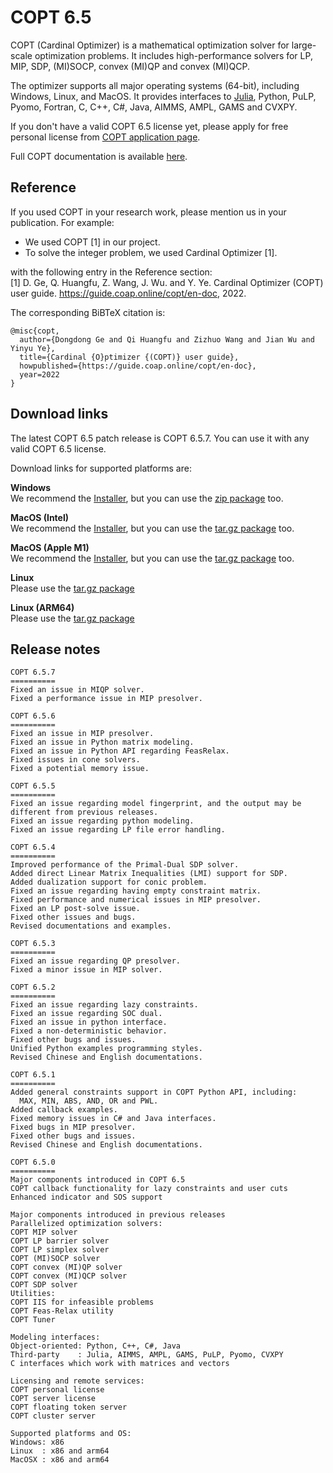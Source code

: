 # COPT 6.5

COPT (Cardinal Optimizer) is a mathematical optimization solver for large-scale optimization problems.
It includes high-performance solvers for LP, MIP, SDP, (MI)SOCP, convex (MI)QP and convex (MI)QCP.

The optimizer supports all major operating systems (64-bit), including Windows, Linux, and MacOS.
It provides interfaces to [Julia](https://github.com/COPT-Public/COPT.jl), Python, PuLP, Pyomo, Fortran, C, C++, C#, Java, AIMMS, AMPL, GAMS and CVXPY.

If you don't have a valid COPT 6.5 license yet,
please apply for free personal license from [COPT application page](https://www.shanshu.ai/copt).

Full COPT documentation is available [here](https://guide.coap.online/copt/en-doc/index.html).

## Reference
If you used COPT in your research work, please mention us in your publication. For example:
  - We used COPT [1] in our project.
  - To solve the integer problem, we used Cardinal Optimizer [1].

with the following entry in the Reference section:<br>
[1] D. Ge, Q. Huangfu, Z. Wang, J. Wu. and Y. Ye. Cardinal Optimizer (COPT) user guide. https://guide.coap.online/copt/en-doc, 2022.

The corresponding BiBTeX citation is:
```
@misc{copt,
  author={Dongdong Ge and Qi Huangfu and Zizhuo Wang and Jian Wu and Yinyu Ye},
  title={Cardinal {O}ptimizer {(COPT)} user guide},
  howpublished={https://guide.coap.online/copt/en-doc},
  year=2022
}
```
## Download links

The latest COPT 6.5 patch release is COPT 6.5.7.
You can use it with any valid COPT 6.5 license.

Download links for supported platforms are:

**Windows**<br>
  We recommend
  the [Installer](https://pub.shanshu.ai/download/copt/6.5.7/win64/CardinalOptimizer-6.5.7-win64-installer.zip),
  but you can use the [zip package](https://pub.shanshu.ai/download/copt/6.5.7/win64/CardinalOptimizer-6.5.7-win64.zip) too.

**MacOS (Intel)**<br>
  We recommend
  the [Installer](https://pub.shanshu.ai/download/copt/6.5.7/osx64/CardinalOptimizer-6.5.7-osx64.dmg),
  but you can use the [tar.gz package](https://pub.shanshu.ai/download/copt/6.5.7/osx64/CardinalOptimizer-6.5.7-osx64.tar.gz) too.

**MacOS (Apple M1)**<br>
  We recommend
  the [Installer](https://pub.shanshu.ai/download/copt/6.5.7/aarch64/CardinalOptimizer-6.5.7-aarch64_mac.dmg),
  but you can use the [tar.gz package](https://pub.shanshu.ai/download/copt/6.5.7/aarch64/CardinalOptimizer-6.5.7-aarch64_mac.tar.gz) too.

**Linux**<br>
  Please use the [tar.gz package](https://pub.shanshu.ai/download/copt/6.5.7/linux64/CardinalOptimizer-6.5.7-lnx64.tar.gz)

**Linux (ARM64)**<br>
  Please use the [tar.gz package](https://pub.shanshu.ai/download/copt/6.5.7/aarch64/CardinalOptimizer-6.5.7-aarch64_lnx.tar.gz)

## Release notes

```
COPT 6.5.7
==========
Fixed an issue in MIQP solver.
Fixed a performance issue in MIP presolver.

COPT 6.5.6
==========
Fixed an issue in MIP presolver.
Fixed an issue in Python matrix modeling.
Fixed an issue in Python API regarding FeasRelax.
Fixed issues in cone solvers.
Fixed a potential memory issue.

COPT 6.5.5
==========
Fixed an issue regarding model fingerprint, and the output may be different from previous releases.
Fixed an issue regarding python modeling.
Fixed an issue regarding LP file error handling.

COPT 6.5.4
==========
Improved performance of the Primal-Dual SDP solver.
Added direct Linear Matrix Inequalities (LMI) support for SDP.
Added dualization support for conic problem.
Fixed an issue regarding having empty constraint matrix.
Fixed performance and numerical issues in MIP presolver.
Fixed an LP post-solve issue.
Fixed other issues and bugs.
Revised documentations and examples.

COPT 6.5.3
==========
Fixed an issue regarding QP presolver.
Fixed a minor issue in MIP solver.

COPT 6.5.2
==========
Fixed an issue regarding lazy constraints.
Fixed an issue regarding SOC dual.
Fixed an issue in python interface.
Fixed a non-deterministic behavior.
Fixed other bugs and issues.
Unified Python examples programming styles.
Revised Chinese and English documentations.

COPT 6.5.1
==========
Added general constraints support in COPT Python API, including:
  MAX, MIN, ABS, AND, OR and PWL.
Added callback examples.
Fixed memory issues in C# and Java interfaces.
Fixed bugs in MIP presolver.
Fixed other bugs and issues.
Revised Chinese and English documentations.

COPT 6.5.0
==========
Major components introduced in COPT 6.5
COPT callback functionality for lazy constraints and user cuts
Enhanced indicator and SOS support

Major components introduced in previous releases
Parallelized optimization solvers:
COPT MIP solver
COPT LP barrier solver
COPT LP simplex solver
COPT (MI)SOCP solver
COPT convex (MI)QP solver
COPT convex (MI)QCP solver
COPT SDP solver
Utilities:
COPT IIS for infeasible problems
COPT Feas-Relax utility
COPT Tuner

Modeling interfaces:
Object-oriented: Python, C++, C#, Java
Third-party    : Julia, AIMMS, AMPL, GAMS, PuLP, Pyomo, CVXPY
C interfaces which work with matrices and vectors

Licensing and remote services:
COPT personal license
COPT server license
COPT floating token server
COPT cluster server

Supported platforms and OS:
Windows: x86
Linux  : x86 and arm64
MacOSX : x86 and arm64
```
